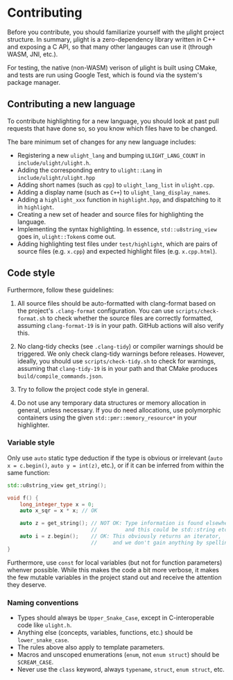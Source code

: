 # Contributing

Before you contribute, you should familiarize yourself with the µlight project structure.
In summary, µlight is a zero-dependency library written in C++ and exposing a C API,
so that many other langauges can use it (through WASM, JNI, etc.).

For testing, the native (non-WASM) verison of µlight is built using CMake,
and tests are run using Google Test, which is found via the system's package manager.

## Contributing a new language

To contribute highlighting for a new language,
you should look at past pull requests that have done so,
so you know which files have to be changed.

The bare minimum set of changes for any new language includes:
- Registering a new `ulight_lang` and bumping `ULIGHT_LANG_COUNT` in `include/ulight/ulight.h`.
- Adding the corresponding entry to `ulight::Lang` in `include/ulight/ulight.hpp`
- Adding short names (such as `cpp`) to `ulight_lang_list` in `ulight.cpp`.
- Adding a display name (such as `C++`) to `ulight_lang_display_names`.
- Adding a `highlight_xxx` function in `highlight.hpp`, and dispatching to it in `highlight`.
- Creating a new set of header and source files for highlighting the language.
- Implementing the syntax highlighting.
  In essence, `std::u8string_view` goes in, `ulight::Token`s come out.
- Adding highlighting test files under `test/highlight`,
  which are pairs of source files (e.g. `x.cpp`) and expected highlight files (e.g. `x.cpp.html`).

## Code style

Furthermore, follow these guidelines:

1.  All source files should be auto-formatted with clang-format
    based on the project's `.clang-format` configuration.
    You can use `scripts/check-format.sh` to check whether the source files are correctly formatted,
    assuming `clang-format-19` is in your path.
    GitHub actions will also verify this.

2.  No clang-tidy checks (see `.clang-tidy`) or compiler warnings should be triggered.
    We only check clang-tidy warnings before releases.
    However, ideally, you should use `scripts/check-tidy.sh` to check for warnings,
    assuming that `clang-tidy-19` is in your path
    and that CMake produces `build/compile_commands.json`.

3.  Try to follow the project code style in general.

4.  Do not use any temporary data structures or memory allocation in general, unless necessary.
    If you do need allocations, use polymorphic containers using the given `std::pmr::memory_resource*` in your highlighter.

### Variable style

Only use `auto` static type deduction if the type is obvious or irrelevant (`auto x = c.begin()`, `auto y = int(z)`, etc.),
or if it can be inferred from within the same function:
```cpp
std::u8string_view get_string();

void f() {
    long_integer_type x = 0;
    auto x_sqr = x * x; // OK

    auto z = get_string(); // NOT OK: Type information is found elsewhere,
                           //         and this could be std::string etc.
    auto i = z.begin();    // OK: This obviously returns an iterator,
                           //     and we don't gain anything by spelling out its name. 
}
```

Furthermore, use `const` for local variables (but not for function parameters) whenver possible.
While this makes the code a bit more verbose,
it makes the few mutable variables in the project stand out and receive the attention they deserve.

### Naming conventions

- Types should always be `Upper_Snake_Case`, except in C-interoperable code like `ulight.h`.
- Anything else (concepts, variables, functions, etc.) should be `lower_snake_case`.
- The rules above also apply to template parameters.
- Macros and unscoped enumerations (`enum`, not `enum struct`) should be `SCREAM_CASE`.
- Never use the `class` keyword, always `typename`, `struct`, `enum struct`, etc.

